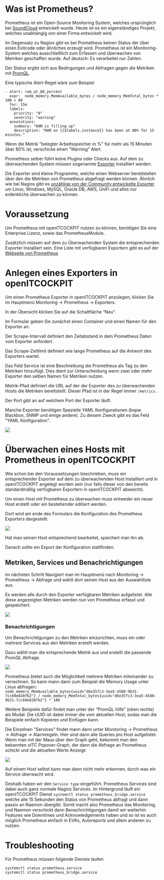 # Was ist Prometheus?

Prometheus ist ein Open-Source Monitoring System, welches ursprünglich bei [SoundCloud](https://soundcloud.com/) entwickelt wurde. Heute ist es ein eigenständiges Projekt, welches unabhängig von einer Firma entwickelt wird.

Im Gegensatz zu Nagios gibt es bei Prometheus keinen Status der über einen Exitcode oder ähnliches erzeugt wird. Prometheus ist ein Monitoring-System welches ausschließlich zum Erfassen und überwachen von Metriken geschaffen wurde. Auf deutsch: Es verarbeitet nur Zahlen.

Der Status ergibt sich aus Bedingungen und Abfragen gegen die Metriken mit [PromQL](https://prometheus.io/docs/prometheus/latest/querying/basics/).

Eine typische Alert-Regel wäre zum Beispiel

```plaintext
- alert: ram_at_80_percent
  expr:  node_memory_MemAvailable_bytes / node_memory_MemTotal_bytes * 100 > 80
  for: 15m
  labels:
    priority: "0"
    severity: "warning"
  annotations:
    summary: "RAM is filling up"
    description: "RAM on {{$labels.instance}} has been at 80% for 15 minutes."
```

Wenn die Metrik "belegter Arbeitsspeicher in %" für mehr als 15 Minuten über 80% ist, verschicke einen "Warning" Alert.

Prometheus selber führt keine Plugins oder Checks aus. Auf dem zu überwachenden System müssen sogenannte [Exporter](https://prometheus.io/docs/instrumenting/exporters/) installiert werden.

Die Exporter sind kleine Programme, welche einen Webserver bereitstellen über den die Metriken von Prometheus abgefragt werden können. Ähnlich wie bei Nagios gibt es [unzählige von der Community entwickelte Exporter](https://github.com/prometheus/prometheus/wiki/Default-port-allocations) um Linux, Windows, MySQL, Oracle DB, AWS, UniFi und alles nur erdenkliche überwachen zu können.

# Voraussetzung

Um Prometheus mit openITCOCKPIT nutzen zu können, benötigen Sie eine Enterprise Lizenz, sowie das PrometheusModule.

Zusätzlich müssen auf dem zu Überwachenden System die entsprechenden Exporter Installiert sein. Eine Liste mit verfügbaren Exportern gibt es auf der [Webseite von Prometheus](https://prometheus.io/docs/instrumenting/exporters/)

# Anlegen eines Exporters in openITCOCKPIT

Um einen Prometheus Exporter in openITCOCKPIT anzulegen, klicken Sie im Hauptmenü Monitoring → Prometheus → Exporters. 

In der Übersicht klicken Sie auf die Schaltfläche “Neu”. 

Im Formular geben Sie zunächst einen Container und einen Namen für den Exporter an. 

Der Scrape-Intervall definiert den Zeitabstand in dem Prometheus Daten vom Exporter anfordert.

Das Scrape-Zeitlimit definiert wie lange Prometheus auf die Antwort des Exporters wartet.

Das Feld Service ist eine Beschreibung die Prometheus als Tag zu den Metriken hinzufügt. Dies dient zur Unterscheidung wenn zwei oder mehr Exporter den selben Namen für Metriken nutzen.

Metrik-Pfad definiert die URL auf der der Exporter des zu überwachenden Hosts die Metriken bereitstellt. Dieser Pfad ist in der Regel immer `/metrics` .

Der Port gibt an auf welchem Port der Exporter läuft.

Manche Exporter benötigen Spezielle YAML Konfigurationen (bspw. Blackbox, SNMP und einige andere). Zu diesem Zweck gibt es das Feld "YAML Konfiguration".

![](/images/prometheusmodule-exportersedit.png)

# Überwachen eines Hosts mit Prometheus in openITCOCKPIT

Wie schon bei den Voraussetzungen beschrieben, muss ein entsprechender Exporter auf dem zu überwachenden Host Installiert und in openITCOCKPIT angelegt worden sein (nur falls dieser von den bereits standardmäßig verfügbaren Exportern in openITCOCKPIT abweicht).

Um einen Host mit Prometheus zu überwachen muss entweder ein neuer Host erstellt oder ein bestehender editiert werden.

Dort wird am ende des Formulars die Konfiguration des Prometheus Exporters dargestellt.

![](/images/select-prometheus-exporters.png)

Hat man seinen Host entsprechend bearbeitet, speichert man ihn ab.

Danach sollte ein Export der Konfiguration stattfinden. 

## Metriken, Services und Benachrichtigungen

Im nächsten Schritt Navigiert man im Hauptmenü nach Monitoring → Prometheus → Abfrage und wählt dort seinen Host aus der Auswahlliste aus.

Es werden alle durch den Exporter verfügbaren Metriken aufgelistet. Alle diese angezeigten Metriken werden nun von Prometheus erfasst und gespeichert.

![](/images/prometheus-queries.png)

### Benachrichtigungen

Um Benachrichtigungen zu den Metriken einzurichten, muss ein oder mehrere Services aus den Metriken erstellt werden. 

Dazu wählt man die entsprechende Metrik aus und erstellt die passende PromQL Abfrage.

![](/images/prometheus-promql.png)

Prometheus bietet auch die Möglichkeit mehrere Metriken miteinander zu verrechnen. So kann mann dann zum Beispiel die Memory Usage unter Linux abfragen:  
`node_memory_MemAvailable_bytes{uuid="d6e35fc3-3ea5-4580-9b31-7cc69e828fb2"} / node_memory_MemTotal_bytes{uuid="d6e35fc3-3ea5-4580-9b31-7cc69e828fb2"} * 100`

Weitere Beispiele dafür findet man unter der "PromQL hilfe" (oben rechts) als Modal. Die UUID ist dabei immer die vom aktuellen Host, sodas man die Beispiele einfach Kopieren und Einfügen kann.

Die Einzelnen "Services" findet mann dann unter Monitoring → Prometheus → Abfrage → Alarmregeln. Hier sind dann alle Queries pro Host aufgelistet. Wenn man mit der Maus über den Graph geht, bekommt man den bekannten oITC Popover-Graph, der dann die Abfrage an Prometheus schickt und die aktuellen Werte Anzeigt:

![](/images/prometheus-alertrules.png)

Auf einem Host selbst kann man dann nicht mehr erkennen, durch was ein Service überwacht wird. 

Deshalb haben wir den `Service type` eingeführt. Prometheus Services sind dabei auch ganz normale Nagios Services. Im Hintergrund läuft ein openITCOCKPIT Dienst `systemctl status prometheus_bridge.service`   
welche alle 15 Sekunden den Status von Prometheus abfragt und dann passiv an Naemon übergibt. Somit macht also Prometheus das Monitoring, und Naemon verschickt dann Benachrichtigungen damit wir weiterhin Features wie Downtimes und Acknowledgements haben und so ist es auch möglich Prometheus einfach in EVKs, Autoreports und allem anderen zu nutzen.

# Troubleshooting

Für Prometheus müssen folgende Dienste laufen

```plaintext
systemctl status prometheus.service
systemctl status prometheus_bridge.service
```
